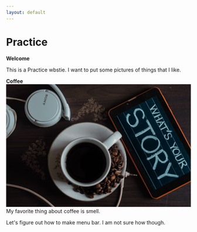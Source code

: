 ```yaml
---
layout: default
---
```

# Practice

**Welcome**

This is a Practice wbstie. I want to put some pictures of things that I like. 

**Coffee**
![Tell me your story](assets/img/sutar-1749303.jpg) My favorite thing about coffee is smell. 

Let's figure out how to make menu bar. I am not sure how though. 
